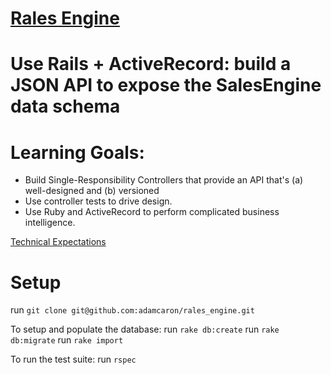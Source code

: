 # [Rales Engine](https://github.com/turingschool/lesson_plans/blob/master/ruby_03-professional_rails_applications/rales_engine.md)

# Use Rails + ActiveRecord: build a JSON API to expose the SalesEngine data schema

# Learning Goals:
 - Build Single-Responsibility Controllers that provide an API that's (a) well-designed and (b) versioned
 - Use controller tests to drive design.
 - Use Ruby and ActiveRecord to perform complicated business intelligence.

[Technical Expectations](https://github.com/turingschool/lesson_plans/blob/master/ruby_03-professional_rails_applications/rales_engine.md#-technical-expectations)

# Setup

run `git clone git@github.com:adamcaron/rales_engine.git`

To setup and populate the database:
run `rake db:create`
run `rake db:migrate`
run `rake import`

To run the test suite:
run `rspec`